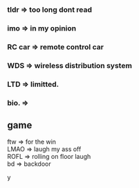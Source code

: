 ### tldr    => too long dont read 
### imo     => in my opinion
### RC car  => remote control car  
### WDS     => wireless distribution system  
### LTD     => limitted. 
### bio.    => 
### 






## game  
ftw => for the win  
LMAO => laugh my ass off  
ROFL => rolling on floor laugh  
bd => backdoor   

y
